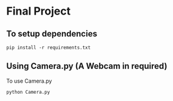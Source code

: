 # Final Project

## To setup dependencies
```
pip install -r requirements.txt
```

## Using Camera.py (A Webcam in required)
To use Camera.py
```
python Camera.py
```